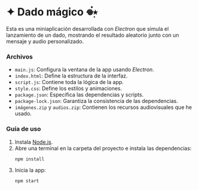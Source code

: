 # ✦ Dado mágico 𖦹๋࣭⭑
Esta es una miniaplicación desarrollada con *Electron* que simula el lanzamiento de un dado, mostrando el resultado aleatorio junto con un mensaje y audio personalizado. 

### Archivos
- `main.js`: Configura la ventana de la app usando *Electron*.
- `index.html`: Define la estructura de la interfaz.
- `script.js`: Contiene toda la lógica de la app.
- `style.css`: Define los estilos y animaciones.
- `package.json`: Especifica las dependencias y scripts.
- `package-lock.json`: Garantiza la consistencia de las dependencias.
- `imágenes.zip` y `audios.zip`: Contienen los recursos audiovisuales que he usado.

### Guía de uso  
1. Instala [Node.js](https://nodejs.org/es).  
2. Abre una terminal en la carpeta del proyecto e instala las dependencias:  
   ```sh
   npm install
3. Inicia la app:
    ```sh
    npm start
